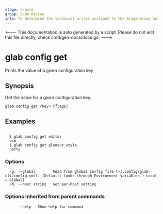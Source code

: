 ```yaml
---
stage: Create
group: Code Review
info: To determine the technical writer assigned to the Stage/Group associated with this page, see https://about.gitlab.com/handbook/product/ux/technical-writing/#assignments
---
```


<---
This documentation is auto generated by a script.
Please do not edit this file directly, check cmd/gen-docs/docs.go.
--->

# glab config get

Prints the value of a given configuration key

## Synopsis

Get the value for a given configuration key.

```plaintext
glab config get <key> [flags]
```

## Examples

```plaintext

  $ glab config get editor
  vim
  $ glab config get glamour_style
  notty

```

### Options

```plaintext
  -g, --global        Read from global config file (~/.config/glab-cli/config.yml). [Default: looks through Environment variables → Local → Global]
  -h, --host string   Get per-host setting
```

### Options inherited from parent commands

```plaintext
      --help   Show help for command
```

